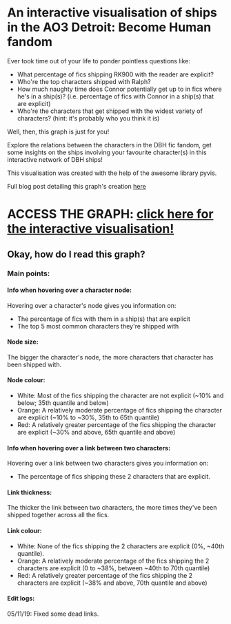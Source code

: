 # An interactive visualisation of ships in the AO3 Detroit: Become Human fandom
Ever took time out of your life to ponder pointless questions like:
- What percentage of fics shipping RK900 with the reader are explicit? <br>
- Who're the top characters shipped with Ralph? <br>
- How much naughty time does Connor potentially get up to in fics where he's in a ship(s)? (i.e. percentage of fics with Connor in a ship(s) that are explicit) <br>
- Who're the characters that get shipped with the widest variety of characters? (hint: it's probably who you think it is) <br>

Well, then, this graph is just for you!<br>

Explore the relations between the characters in the DBH fic fandom, get some insights on the ships involving your favourite character(s) in this interactive network of DBH ships!

This visualisation was created with the help of the awesome library pyvis.

Full blog post detailing this graph's creation [here](https://program-800.tumblr.com/post/188743310956/exploring-dbh-fics-part-2)

# ACCESS THE GRAPH: [click here for the interactive visualisation!](https://dru-r.github.io/ao3-dbh-analysis/ao3_dbhships.html)
## Okay, how do I read this graph?
### Main points:
#### Info when hovering over a character node:
Hovering over a character's node gives you information on:
- The percentage of fics with them in a ship(s) that are explicit
- The top 5 most common characters they're shipped with
#### Node size: 
The bigger the character's node, the more characters that character has been shipped with.
#### Node colour:
- White: Most of the fics shipping the character are not explicit (~10% and below; 35th quantile and below)
- Orange: A relatively moderate percentage of fics shipping the character are explicit (~10% to ~30%, 35th to 65th quantile)
- Red: A relatively greater percentage of the fics shipping the character are explicit (~30% and above, 65th quantile and above)
#### Info when hovering over a link between two characters:
Hovering over a link between two characters gives you information on:
- The percentage of fics shipping these 2 characters that are explicit.
#### Link thickness:
The thicker the link between two characters, the more times they've been shipped together across all the fics.
#### Link colour:
- White: None of the fics shipping the 2 characters are explicit (0%, ~40th quantile).
- Orange: A relatively moderate percentage of the fics shipping the 2 characters are explicit (0 to ~38%, between ~40th to 70th quantile)
- Red: A relatively greater percentage of the fics shipping the 2 characters are explicit (~38% and above, 70th quantile and above)

#### Edit logs:
05/11/19: Fixed some dead links.

